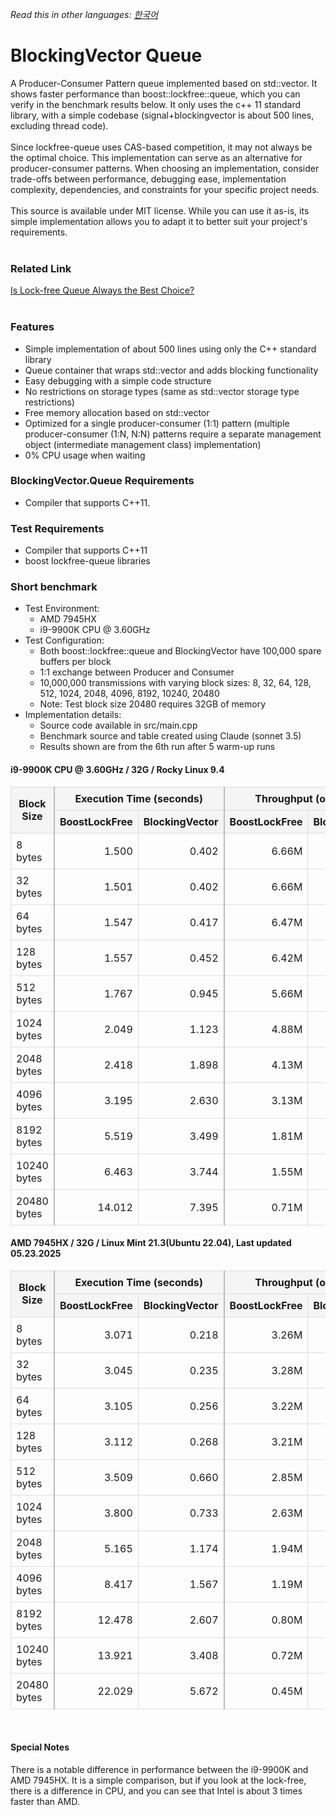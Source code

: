 *Read this in other languages: [한국어](README.ko.md)*

# BlockingVector Queue
A Producer-Consumer Pattern queue implemented based on std::vector. It shows faster performance than boost::lockfree::queue, which you can verify in the benchmark results below. It only uses the c++ 11 standard library, with a simple codebase (signal+blockingvector is about 500 lines, excluding thread code).
<br><br>
Since lockfree-queue uses CAS-based competition, it may not always be the optimal choice. This implementation can serve as an alternative for producer-consumer patterns. When choosing an implementation, consider trade-offs between performance, debugging ease, implementation complexity, dependencies, and constraints for your specific project needs.
<br><br>
This source is available under MIT license. While you can use it as-is, its simple implementation allows you to adapt it to better suit your project's requirements.
<br><br>

### Related Link
<a href="https://cplusplus.tistory.com/entry/C-Lockfree-Queue%EA%B0%80-%ED%95%AD%EC%83%81-%EC%A2%8B%EC%9D%80-%EC%84%A0%ED%83%9D%EC%9D%BC%EA%B9%8C" target="_blank">Is Lock-free Queue Always the Best Choice?</a>
<br><br>

### Features
- Simple implementation of about 500 lines using only the C++ standard library
- Queue container that wraps std::vector and adds blocking functionality
- Easy debugging with a simple code structure
- No restrictions on storage types (same as std::vector storage type restrictions)
- Free memory allocation based on std::vector
- Optimized for a single producer-consumer (1:1) pattern (multiple producer-consumer (1:N, N:N) patterns require a separate management object (intermediate management class) implementation)
- 0% CPU usage when waiting

### BlockingVector.Queue Requirements
- Compiler that supports C++11.

### Test Requirements
- Compiler that supports C++11
- boost lockfree-queue libraries

### Short benchmark
* Test Environment:
  - AMD 7945HX
  - i9-9900K CPU @ 3.60GHz
* Test Configuration:
  - Both boost::lockfree::queue and BlockingVector have 100,000 spare buffers per block
  - 1:1 exchange between Producer and Consumer
  - 10,000,000 transmissions with varying block sizes: 8, 32, 64, 128, 512, 1024, 2048, 4096, 8192, 10240, 20480
  - Note: Test block size 20480 requires 32GB of memory
* Implementation details:
  - Source code available in src/main.cpp
  - Benchmark source and table created using Claude (sonnet 3.5)
  - Results shown are from the 6th run after 5 warm-up runs

#### i9-9900K CPU @ 3.60GHz / 32G / Rocky Linux 9.4
<table style="width: 100%; border-collapse: collapse;">
    <thead>
        <tr>
            <th rowspan="2" style="border: 1px solid #ddd; border-right: 2px solid #bbb; padding: 8px; background-color: #f5f5f5; text-align: center;">Block Size</th>
            <th colspan="2" style="border: 1px solid #ddd; border-right: 2px solid #bbb; padding: 8px; background-color: #f5f5f5; text-align: center;">Execution Time (seconds)</th>
            <th colspan="2" style="border: 1px solid #ddd; border-right: 2px solid #bbb; padding: 8px; background-color: #f5f5f5; text-align: center;">Throughput (ops/sec)</th>
            <th rowspan="2" style="border: 1px solid #ddd; padding: 8px; background-color: #f5f5f5; text-align: center;">% Faster</th>
        </tr>
        <tr>
            <th style="border: 1px solid #ddd; padding: 8px; background-color: #f5f5f5; text-align: center;">BoostLockFree</th>
            <th style="border: 1px solid #ddd; border-right: 2px solid #bbb; padding: 8px; background-color: #f5f5f5; text-align: center;">BlockingVector</th>
            <th style="border: 1px solid #ddd; padding: 8px; background-color: #f5f5f5; text-align: center;">BoostLockFree</th>
            <th style="border: 1px solid #ddd; border-right: 2px solid #bbb; padding: 8px; background-color: #f5f5f5; text-align: center;">BlockingVector</th>
        </tr>
    </thead>
    <tbody>
        <tr>
            <td style="border: 1px solid #ddd; border-right: 2px solid #bbb; padding: 8px;">8 bytes</td>
            <td style="border: 1px solid #ddd; padding: 8px; text-align: right;">1.500</td>
            <td style="border: 1px solid #ddd; border-right: 2px solid #bbb; padding: 8px; text-align: right;">0.402</td>
            <td style="border: 1px solid #ddd; padding: 8px; text-align: right;">6.66M</td>
            <td style="border: 1px solid #ddd; border-right: 2px solid #bbb; padding: 8px; text-align: right;">24.89M</td>
            <td style="border: 1px solid #ddd; padding: 8px; text-align: right;">273.41%</td>
        </tr>
        <tr>
            <td style="border: 1px solid #ddd; border-right: 2px solid #bbb; padding: 8px;">32 bytes</td>
            <td style="border: 1px solid #ddd; padding: 8px; text-align: right;">1.501</td>
            <td style="border: 1px solid #ddd; border-right: 2px solid #bbb; padding: 8px; text-align: right;">0.402</td>
            <td style="border: 1px solid #ddd; padding: 8px; text-align: right;">6.66M</td>
            <td style="border: 1px solid #ddd; border-right: 2px solid #bbb; padding: 8px; text-align: right;">24.85M</td>
            <td style="border: 1px solid #ddd; padding: 8px; text-align: right;">272.95%</td>
        </tr>
        <tr>
            <td style="border: 1px solid #ddd; border-right: 2px solid #bbb; padding: 8px;">64 bytes</td>
            <td style="border: 1px solid #ddd; padding: 8px; text-align: right;">1.547</td>
            <td style="border: 1px solid #ddd; border-right: 2px solid #bbb; padding: 8px; text-align: right;">0.417</td>
            <td style="border: 1px solid #ddd; padding: 8px; text-align: right;">6.47M</td>
            <td style="border: 1px solid #ddd; border-right: 2px solid #bbb; padding: 8px; text-align: right;">24.00M</td>
            <td style="border: 1px solid #ddd; padding: 8px; text-align: right;">271.14%</td>
        </tr>
        <tr>
            <td style="border: 1px solid #ddd; border-right: 2px solid #bbb; padding: 8px;">128 bytes</td>
            <td style="border: 1px solid #ddd; padding: 8px; text-align: right;">1.557</td>
            <td style="border: 1px solid #ddd; border-right: 2px solid #bbb; padding: 8px; text-align: right;">0.452</td>
            <td style="border: 1px solid #ddd; padding: 8px; text-align: right;">6.42M</td>
            <td style="border: 1px solid #ddd; border-right: 2px solid #bbb; padding: 8px; text-align: right;">22.12M</td>
            <td style="border: 1px solid #ddd; padding: 8px; text-align: right;">244.48%</td>
        </tr>
        <tr>
            <td style="border: 1px solid #ddd; border-right: 2px solid #bbb; padding: 8px;">512 bytes</td>
            <td style="border: 1px solid #ddd; padding: 8px; text-align: right;">1.767</td>
            <td style="border: 1px solid #ddd; border-right: 2px solid #bbb; padding: 8px; text-align: right;">0.945</td>
            <td style="border: 1px solid #ddd; padding: 8px; text-align: right;">5.66M</td>
            <td style="border: 1px solid #ddd; border-right: 2px solid #bbb; padding: 8px; text-align: right;">10.58M</td>
            <td style="border: 1px solid #ddd; padding: 8px; text-align: right;">87.02%</td>
        </tr>
        <tr>
            <td style="border: 1px solid #ddd; border-right: 2px solid #bbb; padding: 8px;">1024 bytes</td>
            <td style="border: 1px solid #ddd; padding: 8px; text-align: right;">2.049</td>
            <td style="border: 1px solid #ddd; border-right: 2px solid #bbb; padding: 8px; text-align: right;">1.123</td>
            <td style="border: 1px solid #ddd; padding: 8px; text-align: right;">4.88M</td>
            <td style="border: 1px solid #ddd; border-right: 2px solid #bbb; padding: 8px; text-align: right;">8.91M</td>
            <td style="border: 1px solid #ddd; padding: 8px; text-align: right;">82.51%</td>
        </tr>
        <tr>
            <td style="border: 1px solid #ddd; border-right: 2px solid #bbb; padding: 8px;">2048 bytes</td>
            <td style="border: 1px solid #ddd; padding: 8px; text-align: right;">2.418</td>
            <td style="border: 1px solid #ddd; border-right: 2px solid #bbb; padding: 8px; text-align: right;">1.898</td>
            <td style="border: 1px solid #ddd; padding: 8px; text-align: right;">4.13M</td>
            <td style="border: 1px solid #ddd; border-right: 2px solid #bbb; padding: 8px; text-align: right;">5.27M</td>
            <td style="border: 1px solid #ddd; padding: 8px; text-align: right;">27.43%</td>
        </tr>
        <tr>
            <td style="border: 1px solid #ddd; border-right: 2px solid #bbb; padding: 8px;">4096 bytes</td>
            <td style="border: 1px solid #ddd; padding: 8px; text-align: right;">3.195</td>
            <td style="border: 1px solid #ddd; border-right: 2px solid #bbb; padding: 8px; text-align: right;">2.630</td>
            <td style="border: 1px solid #ddd; padding: 8px; text-align: right;">3.13M</td>
            <td style="border: 1px solid #ddd; border-right: 2px solid #bbb; padding: 8px; text-align: right;">3.80M</td>
            <td style="border: 1px solid #ddd; padding: 8px; text-align: right;">21.45%</td>
        </tr>
        <tr>
            <td style="border: 1px solid #ddd; border-right: 2px solid #bbb; padding: 8px;">8192 bytes</td>
            <td style="border: 1px solid #ddd; padding: 8px; text-align: right;">5.519</td>
            <td style="border: 1px solid #ddd; border-right: 2px solid #bbb; padding: 8px; text-align: right;">3.499</td>
            <td style="border: 1px solid #ddd; padding: 8px; text-align: right;">1.81M</td>
            <td style="border: 1px solid #ddd; border-right: 2px solid #bbb; padding: 8px; text-align: right;">2.86M</td>
            <td style="border: 1px solid #ddd; padding: 8px; text-align: right;">57.73%</td>
        </tr>
        <tr>
            <td style="border: 1px solid #ddd; border-right: 2px solid #bbb; padding: 8px;">10240 bytes</td>
            <td style="border: 1px solid #ddd; padding: 8px; text-align: right;">6.463</td>
            <td style="border: 1px solid #ddd; border-right: 2px solid #bbb; padding: 8px; text-align: right;">3.744</td>
            <td style="border: 1px solid #ddd; padding: 8px; text-align: right;">1.55M</td>
            <td style="border: 1px solid #ddd; border-right: 2px solid #bbb; padding: 8px; text-align: right;">2.67M</td>
            <td style="border: 1px solid #ddd; padding: 8px; text-align: right;">72.64%</td>
        </tr>
        <tr>
            <td style="border: 1px solid #ddd; border-right: 2px solid #bbb; padding: 8px;">20480 bytes</td>
            <td style="border: 1px solid #ddd; padding: 8px; text-align: right;">14.012</td>
            <td style="border: 1px solid #ddd; border-right: 2px solid #bbb; padding: 8px; text-align: right;">7.395</td>
            <td style="border: 1px solid #ddd; padding: 8px; text-align: right;">0.71M</td>
            <td style="border: 1px solid #ddd; border-right: 2px solid #bbb; padding: 8px; text-align: right;">1.35M</td>
            <td style="border: 1px solid #ddd; padding: 8px; text-align: right;">89.48%</td>
        </tr>
    </tbody>
</table>

#### AMD 7945HX / 32G / Linux Mint 21.3(Ubuntu 22.04), Last updated 05.23.2025
<table style="width: 100%; border-collapse: collapse;">
    <thead>
        <tr>
            <th rowspan="2" style="border: 1px solid #ddd; border-right: 2px solid #bbb; padding: 8px; background-color: #f5f5f5; text-align: center;">Block Size</th>
            <th colspan="2" style="border: 1px solid #ddd; border-right: 2px solid #bbb; padding: 8px; background-color: #f5f5f5; text-align: center;">Execution Time (seconds)</th>
            <th colspan="2" style="border: 1px solid #ddd; border-right: 2px solid #bbb; padding: 8px; background-color: #f5f5f5; text-align: center;">Throughput (ops/sec)</th>
            <th rowspan="2" style="border: 1px solid #ddd; padding: 8px; background-color: #f5f5f5; text-align: center;">% Faster</th>
        </tr>
        <tr>
            <th style="border: 1px solid #ddd; padding: 8px; background-color: #f5f5f5; text-align: center;">BoostLockFree</th>
            <th style="border: 1px solid #ddd; border-right: 2px solid #bbb; padding: 8px; background-color: #f5f5f5; text-align: center;">BlockingVector</th>
            <th style="border: 1px solid #ddd; padding: 8px; background-color: #f5f5f5; text-align: center;">BoostLockFree</th>
            <th style="border: 1px solid #ddd; border-right: 2px solid #bbb; padding: 8px; background-color: #f5f5f5; text-align: center;">BlockingVector</th>
        </tr>
    </thead>
    <tbody>
        <tr>
            <td style="border: 1px solid #ddd; border-right: 2px solid #bbb; padding: 8px;">8 bytes</td>
            <td style="border: 1px solid #ddd; padding: 8px; text-align: right;">3.071</td>
            <td style="border: 1px solid #ddd; border-right: 2px solid #bbb; padding: 8px; text-align: right;">0.218</td>
            <td style="border: 1px solid #ddd; padding: 8px; text-align: right;">3.26M</td>
            <td style="border: 1px solid #ddd; border-right: 2px solid #bbb; padding: 8px; text-align: right;">45.90M</td>
            <td style="border: 1px solid #ddd; padding: 8px; text-align: right;">1309.45%</td>
        </tr>
        <tr>
            <td style="border: 1px solid #ddd; border-right: 2px solid #bbb; padding: 8px;">32 bytes</td>
            <td style="border: 1px solid #ddd; padding: 8px; text-align: right;">3.045</td>
            <td style="border: 1px solid #ddd; border-right: 2px solid #bbb; padding: 8px; text-align: right;">0.235</td>
            <td style="border: 1px solid #ddd; padding: 8px; text-align: right;">3.28M</td>
            <td style="border: 1px solid #ddd; border-right: 2px solid #bbb; padding: 8px; text-align: right;">42.52M</td>
            <td style="border: 1px solid #ddd; padding: 8px; text-align: right;">1194.73%</td>
        </tr>
        <tr>
            <td style="border: 1px solid #ddd; border-right: 2px solid #bbb; padding: 8px;">64 bytes</td>
            <td style="border: 1px solid #ddd; padding: 8px; text-align: right;">3.105</td>
            <td style="border: 1px solid #ddd; border-right: 2px solid #bbb; padding: 8px; text-align: right;">0.256</td>
            <td style="border: 1px solid #ddd; padding: 8px; text-align: right;">3.22M</td>
            <td style="border: 1px solid #ddd; border-right: 2px solid #bbb; padding: 8px; text-align: right;">39.06M</td>
            <td style="border: 1px solid #ddd; padding: 8px; text-align: right;">1112.90%</td>
        </tr>
        <tr>
            <td style="border: 1px solid #ddd; border-right: 2px solid #bbb; padding: 8px;">128 bytes</td>
            <td style="border: 1px solid #ddd; padding: 8px; text-align: right;">3.112</td>
            <td style="border: 1px solid #ddd; border-right: 2px solid #bbb; padding: 8px; text-align: right;">0.268</td>
            <td style="border: 1px solid #ddd; padding: 8px; text-align: right;">3.21M</td>
            <td style="border: 1px solid #ddd; border-right: 2px solid #bbb; padding: 8px; text-align: right;">37.34M</td>
            <td style="border: 1px solid #ddd; padding: 8px; text-align: right;">1062.03%</td>
        </tr>
        <tr>
            <td style="border: 1px solid #ddd; border-right: 2px solid #bbb; padding: 8px;">512 bytes</td>
            <td style="border: 1px solid #ddd; padding: 8px; text-align: right;">3.509</td>
            <td style="border: 1px solid #ddd; border-right: 2px solid #bbb; padding: 8px; text-align: right;">0.660</td>
            <td style="border: 1px solid #ddd; padding: 8px; text-align: right;">2.85M</td>
            <td style="border: 1px solid #ddd; border-right: 2px solid #bbb; padding: 8px; text-align: right;">15.14M</td>
            <td style="border: 1px solid #ddd; padding: 8px; text-align: right;">431.41%</td>
        </tr>
        <tr>
            <td style="border: 1px solid #ddd; border-right: 2px solid #bbb; padding: 8px;">1024 bytes</td>
            <td style="border: 1px solid #ddd; padding: 8px; text-align: right;">3.800</td>
            <td style="border: 1px solid #ddd; border-right: 2px solid #bbb; padding: 8px; text-align: right;">0.733</td>
            <td style="border: 1px solid #ddd; padding: 8px; text-align: right;">2.63M</td>
            <td style="border: 1px solid #ddd; border-right: 2px solid #bbb; padding: 8px; text-align: right;">13.65M</td>
            <td style="border: 1px solid #ddd; padding: 8px; text-align: right;">418.74%</td>
        </tr>
        <tr>
            <td style="border: 1px solid #ddd; border-right: 2px solid #bbb; padding: 8px;">2048 bytes</td>
            <td style="border: 1px solid #ddd; padding: 8px; text-align: right;">5.165</td>
            <td style="border: 1px solid #ddd; border-right: 2px solid #bbb; padding: 8px; text-align: right;">1.174</td>
            <td style="border: 1px solid #ddd; padding: 8px; text-align: right;">1.94M</td>
            <td style="border: 1px solid #ddd; border-right: 2px solid #bbb; padding: 8px; text-align: right;">8.51M</td>
            <td style="border: 1px solid #ddd; padding: 8px; text-align: right;">339.73%</td>
        </tr>
        <tr>
            <td style="border: 1px solid #ddd; border-right: 2px solid #bbb; padding: 8px;">4096 bytes</td>
            <td style="border: 1px solid #ddd; padding: 8px; text-align: right;">8.417</td>
            <td style="border: 1px solid #ddd; border-right: 2px solid #bbb; padding: 8px; text-align: right;">1.567</td>
            <td style="border: 1px solid #ddd; padding: 8px; text-align: right;">1.19M</td>
            <td style="border: 1px solid #ddd; border-right: 2px solid #bbb; padding: 8px; text-align: right;">6.38M</td>
            <td style="border: 1px solid #ddd; padding: 8px; text-align: right;">437.21%</td>
        </tr>
        <tr>
            <td style="border: 1px solid #ddd; border-right: 2px solid #bbb; padding: 8px;">8192 bytes</td>
            <td style="border: 1px solid #ddd; padding: 8px; text-align: right;">12.478</td>
            <td style="border: 1px solid #ddd; border-right: 2px solid #bbb; padding: 8px; text-align: right;">2.607</td>
            <td style="border: 1px solid #ddd; padding: 8px; text-align: right;">0.80M</td>
            <td style="border: 1px solid #ddd; border-right: 2px solid #bbb; padding: 8px; text-align: right;">3.84M</td>
            <td style="border: 1px solid #ddd; padding: 8px; text-align: right;">378.64%</td>
        </tr>
        <tr>
            <td style="border: 1px solid #ddd; border-right: 2px solid #bbb; padding: 8px;">10240 bytes</td>
            <td style="border: 1px solid #ddd; padding: 8px; text-align: right;">13.921</td>
            <td style="border: 1px solid #ddd; border-right: 2px solid #bbb; padding: 8px; text-align: right;">3.408</td>
            <td style="border: 1px solid #ddd; padding: 8px; text-align: right;">0.72M</td>
            <td style="border: 1px solid #ddd; border-right: 2px solid #bbb; padding: 8px; text-align: right;">2.93M</td>
            <td style="border: 1px solid #ddd; padding: 8px; text-align: right;">308.49%</td>
        </tr>
        <tr>
            <td style="border: 1px solid #ddd; border-right: 2px solid #bbb; padding: 8px;">20480 bytes</td>
            <td style="border: 1px solid #ddd; padding: 8px; text-align: right;">22.029</td>
            <td style="border: 1px solid #ddd; border-right: 2px solid #bbb; padding: 8px; text-align: right;">5.672</td>
            <td style="border: 1px solid #ddd; padding: 8px; text-align: right;">0.45M</td>
            <td style="border: 1px solid #ddd; border-right: 2px solid #bbb; padding: 8px; text-align: right;">1.76M</td>
            <td style="border: 1px solid #ddd; padding: 8px; text-align: right;">288.36%</td>
        </tr>
    </tbody>
</table>
<br>

#### Special Notes
There is a notable difference in performance between the i9-9900K and AMD 7945HX. It is a simple comparison, but if you look at the lock-free, there is a difference in CPU, and you can see that Intel is about 3 times faster than AMD.
<br><br>
